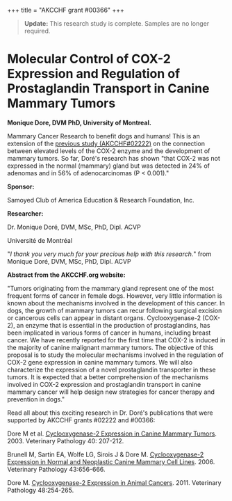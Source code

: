 +++
title = "AKCCHF grant #00366"
+++

> **Update:** This research study is complete.  Samples are no longer required.

# Molecular Control of COX-2 Expression and Regulation of Prostaglandin Transport in Canine Mammary Tumors

**Monique Dore, DVM PhD, University of Montreal.**

Mammary Cancer Research to benefit dogs and humans!  This is an
extension of the [previous study (AKCCHF\#02222)](/research/current-studies/akcchf-grant-02222-closed) on
the connection between elevated levels of the COX-2 enzyme and the
development of mammary tumors.  So far, Doré's research has shown
"that COX-2 was not expressed in the normal (mammary) gland but was
detected in 24% of adenomas and in 56% of adenocarcinomas (P < 0.001)."

**Sponsor:**

Samoyed Club of America Education & Research Foundation, Inc.

**Researcher:**

Dr. Monique Doré, DVM, MSc, PhD, Dipl. ACVP

Université de Montréal

"*I thank you very much for your precious help with this research.*"
from Monique Doré, DVM, MSc, PhD, Dipl. ACVP



**Abstract from the AKCCHF.org website:**

"Tumors originating from the mammary gland represent one of the most
frequent forms of cancer in female dogs. However, very little
information is known about the mechanisms involved in the development of
this cancer. In dogs, the growth of mammary tumors can recur following
surgical excision or cancerous cells can appear in distant organs.
Cyclooxygenase-2 (COX-2), an enzyme that is essential in the production
of prostaglandins, has been implicated in various forms of cancer in
humans, including breast cancer. We have recently reported for the first
time that COX-2 is induced in the majority of canine malignant mammary
tumors. The objective of this proposal is to study the molecular
mechanisms involved in the regulation of COX-2 gene expression in canine
mammary tumors. We will also characterize the expression of a novel
prostaglandin transporter in these tumors. It is expected that a better
comprehension of the mechanisms involved in COX-2 expression and
prostaglandin transport in canine mammary cancer will help design new
strategies for cancer therapy and prevention in dogs."



Read all about this exciting research in Dr. Doré's publications that
were supported by AKCCHF grants #02222 and #00366:

Dore M et al.  [Cyclooxygenase-2 Expression in Canine Mammary
Tumors](http://vet.sagepub.com/content/40/2/207.full).  2003.
Veterinary Pathology 40:  207-212.



Brunell M, Sartin EA, Wolfe LG, Sirois J & Dore M.  [Cyclooxygenase-2
Expression in Normal and Neoplastic Canine Mammary Cell
Lines](http://vet.sagepub.com/content/43/5/656.long).  2006.  Veterinary
Pathology 43:656-666.



Dore M.  [Cyclooxygenase-2 Expression in Animal
Cancers](http://vet.sagepub.com/content/48/1/254.long).  2011.
Veterinary Pathology 48:254-265.

